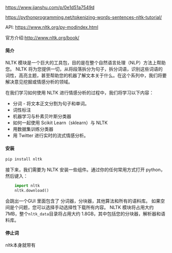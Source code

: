 https://www.jianshu.com/p/0e1d51a7549d

https://pythonprogramming.net/tokenizing-words-sentences-nltk-tutorial/

API: https://www.nltk.org/py-modindex.html

官方介绍:http://www.nltk.org/book/

#### 简介

NLTK 模块是一个巨大的工具包，目的是在整个自然语言处理（NLP）方法上帮助您。 NLTK 将为您提供一切，从将段落拆分为句子，拆分词语，识别这些词语的词性，高亮主题，甚至帮助您的机器了解文本关于什么。在这个系列中，我们将要解决意见挖掘或情感分析的领域。

在我们学习如何使用 NLTK 进行情感分析的过程中，我们将学习以下内容：

- 分词 - 将文本正文分割为句子和单词。
- 词性标注
- 机器学习与朴素贝叶斯分类器
- 如何一起使用 Scikit Learn（sklearn）与 NLTK
- 用数据集训练分类器
- 用 Twitter 进行实时的流式情感分析。

#### 安装

```python
pip install nltk
```

接下来，我们需要为 NLTK 安装一些组件。通过你的任何常用方式打开 python，然后键入：

```python
    import nltk
    nltk.download()
```

会跳出一个GUI 里面包含了 分词器，分块器，其他算法和所有的语料库。 如果空间是个问题，您可以选择手动选择性下载所有内容。 NLTK 模块将占用大约 7MB，整个`nltk_data`目录将占用大约 1.8GB，其中包括您的分块器，解析器和语料库。

#### 停止词

nltk本身就带有

